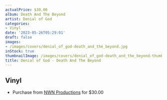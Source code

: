 ```yaml
---
actualPrice: $30.00
album: Death And The Beyond
artist: Denial of God
categories:
- Vinyl
date: '2023-05-26T05:29:01'
draft: false
images:
- /images/covers/denial_of_god-death_and_the_beyond.jpg
inStock: true
thumbnailImage: /images/covers/denial_of_god-death_and_the_beyond-thumb.jpg
title: Denial of God - Death And The Beyond
---
```


## Vinyl
* Purchase from [NWN Productions](http://shop.nwnprod.com/index.php?route=product/product&path=75&product_id=35010&sort=pd.name&order=ASC) for $30.00
